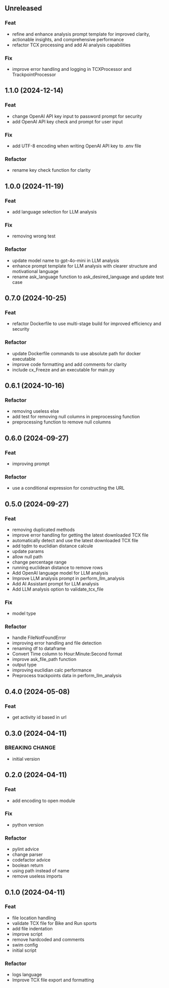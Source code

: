 ## Unreleased

### Feat

- refine and enhance analysis prompt template for improved clarity, actionable insights, and comprehensive performance
- refactor TCX processing and add AI analysis capabilities

### Fix

- improve error handling and logging in TCXProcessor and TrackpointProcessor

## 1.1.0 (2024-12-14)

### Feat

- change OpenAI API key input to password prompt for security
- add OpenAI API key check and prompt for user input

### Fix

- add UTF-8 encoding when writing OpenAI API key to .env file

### Refactor

- rename key check function for clarity

## 1.0.0 (2024-11-19)

### Feat

- add language selection for LLM analysis

### Fix

- removing wrong test

### Refactor

- update model name to gpt-4o-mini in LLM analysis
- enhance prompt template for LLM analysis with clearer structure and motivational language
- rename ask_language function to ask_desired_language and update test case

## 0.7.0 (2024-10-25)

### Feat

- refactor Dockerfile to use multi-stage build for improved efficiency and security

### Refactor

- update Dockerfile commands to use absolute path for docker executable
- improve code formatting and add comments for clarity
- include cx_Freeze and an executable for main.py

## 0.6.1 (2024-10-16)

### Refactor

- removing useless else
- add test for removing null columns in preprocessing function
- preprocessing function to remove null columns

## 0.6.0 (2024-09-27)

### Feat

- improving prompt

### Refactor

- use a conditional expression for constructing the URL

## 0.5.0 (2024-09-27)

### Feat

- removing duplicated methods
- improve error handling for getting the latest downloaded TCX file
- automatically detect and use the latest downloaded TCX file
- add tqdm to euclidian distance calcule
- update params
- allow null path
- change percentage range
- running euclidean distance to remove rows
- Add OpenAI language model for LLM analysis
- Improve LLM analysis prompt in perform_llm_analysis
- Add AI Assistant prompt for LLM analysis
- Add LLM analysis option to validate_tcx_file

### Fix

- model type

### Refactor

- handle FileNotFoundError
- improving error handling and file detection
- renaming df to dataframe
- Convert Time column to Hour:Minute:Second format
- improve ask_file_path function
- output type
- improving euclidian calc performance
- Preprocess trackpoints data in perform_llm_analysis

## 0.4.0 (2024-05-08)

### Feat

- get activity id based in url

## 0.3.0 (2024-04-11)

### BREAKING CHANGE

- initial version

## 0.2.0 (2024-04-11)

### Feat

- add encoding to open module

### Fix

- python version

### Refactor

- pylint advice
- change parser
- codefactor advice
- boolean return
- using path instead of name
- remove useless imports

## 0.1.0 (2024-04-11)

### Feat

- file location handling
- validate TCX file for Bike and Run sports
- add file indentation
- improve script
- remove hardcoded and comments
- swim config
- initial script

### Refactor

- logs language
- Improve TCX file export and formatting
